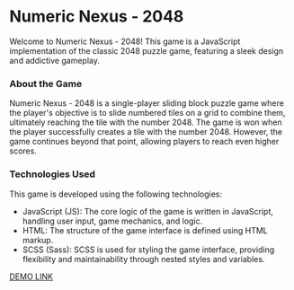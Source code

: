 # Numeric Nexus - 2048

Welcome to Numeric Nexus - 2048! This game is a JavaScript implementation of the classic 2048 puzzle game, featuring a sleek design and addictive gameplay.

### About the Game
Numeric Nexus - 2048 is a single-player sliding block puzzle game where the player's objective is to slide numbered tiles on a grid to combine them, ultimately reaching the tile with the number 2048. The game is won when the player successfully creates a tile with the number 2048. However, the game continues beyond that point, allowing players to reach even higher scores.

### Technologies Used
This game is developed using the following technologies:

-  JavaScript (JS): The core logic of the game is written in JavaScript, handling user input, game mechanics, and logic.
-  HTML: The structure of the game interface is defined using HTML markup.
-  SCSS (Sass): SCSS is used for styling the game interface, providing flexibility and maintainability through nested styles and variables.

[DEMO LINK](https://deandre25.github.io/Numeric_Nexus/)
